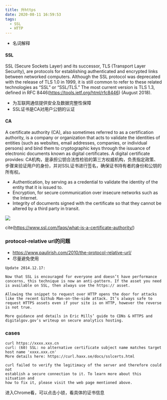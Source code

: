 ```yaml
---
title: 升https
date: 2020-08-11 16:59:53
tags:
  - SSL
  - HTTP
---
```


* 名词解释

#### SSL
SSL (Secure Sockets Layer) and its successor, TLS (Transport Layer Security), are protocols for establishing authenticated and encrypted links between networked computers. Although the SSL protocol was deprecated with the release of TLS 1.0 in 1999, it is still common to refer to these related technologies as “SSL” or “SSL/TLS.” The most current version is TLS 1.3, defined in RFC 8446(https://tools.ietf.org/html/rfc8446) (August 2018).
- 为互联网通信提供安全及数据完整性保障
- SSL证书是CA对用户公钥的认证

#### CA
A certificate authority (CA), also sometimes referred to as a certification authority, is a company or organization that acts to validate the identities of entities (such as websites, email addresses, companies, or individual persons) and bind them to cryptographic keys through the issuance of electronic documents known as digital certificates. A digital certificate provides:
CA机构，是承担公钥合法性检验的第三方权威机构，负责指定政策、步骤来验证用户的身份，并对SSL证书进行签名，确保证书持有者的身份和公钥的所有权。

- Authentication, by serving as a credential to validate the identity of the entity that it is issued to.
- Encryption, for secure communication over insecure networks such as the Internet.
- Integrity of documents signed with the certificate so that they cannot be altered by a third party in transit.


![](ca-diagram-b.png)

cite(https://www.ssl.com/faqs/what-is-a-certificate-authority/)

### protocol-relative url的问题
- https://www.paulirish.com/2010/the-protocol-relative-url/
- 尽量避免使用
```
Update 2014.12.17:

Now that SSL is encouraged for everyone and doesn’t have performance concerns, this technique is now an anti-pattern. If the asset you need is available on SSL, then always use the https:// asset.

Allowing the snippet to request over HTTP opens the door for attacks like the recent Github Man-on-the-side attack. It’s always safe to request HTTPS assets even if your site is on HTTP, however the reverse is not true.

More guidance and details in Eric Mills’ guide to CDNs & HTTPS and digitalgov.gov’s writeup on secure analytics hosting.
```

### cases
```
curl https://xxxx.xxx.cn
curl: (60) SSL: no alternative certificate subject name matches target host name 'xxxx.xxx.cn'
More details here: https://curl.haxx.se/docs/sslcerts.html

curl failed to verify the legitimacy of the server and therefore could not
establish a secure connection to it. To learn more about this situation and
how to fix it, please visit the web page mentioned above.
```
进入Chrome看，可以点击小锁，看具体的证书信息